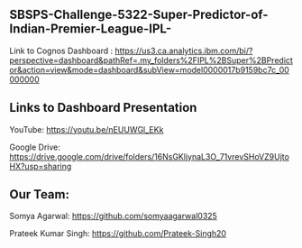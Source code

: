 ## SBSPS-Challenge-5322-Super-Predictor-of-Indian-Premier-League-IPL-
Link to Cognos Dashboard : https://us3.ca.analytics.ibm.com/bi/?perspective=dashboard&pathRef=.my_folders%2FIPL%2BSuper%2BPredictor&action=view&mode=dashboard&subView=model0000017b9159bc7c_00000000

## Links to Dashboard Presentation

YouTube: https://youtu.be/nEUUWGl_EKk

Google Drive: https://drive.google.com/drive/folders/16NsGKljynaL3O_71vrevSHoVZ9UjtoHX?usp=sharing

## Our Team:

Somya Agarwal: https://github.com/somyaagarwal0325

Prateek Kumar Singh: https://github.com/Prateek-Singh20
